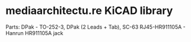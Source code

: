 mediaarchitectu.re KiCAD library
=========================

Parts:
DPak - TO-252-3, DPak (2 Leads + Tab), SC-63
RJ45-HR911105A - Hanrun HR911105A jack
